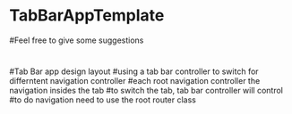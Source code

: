 # TabBarAppTemplate

#Feel free to give some suggestions
#
#Tab Bar app design layout
#using a tab bar controller to switch for differntent navigation controller
#each root navigation controller the navigation insides the tab
#to switch the tab, tab bar controller will control
#to do navigation need to use the root router class 
